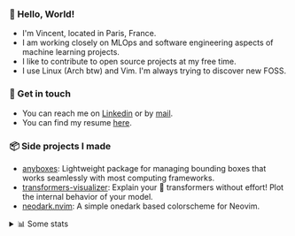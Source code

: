 ### 👋 Hello, World!

- I'm Vincent, located in Paris, France.
- I am working closely on MLOps and software engineering aspects of machine learning projects.
- I like to contribute to open source projects at my free time.
- I use Linux (Arch btw) and Vim. I'm always trying to discover new FOSS.

### 🔗 Get in touch

- You can reach me on [Linkedin](https://www.linkedin.com/in/vincent-duchauffour-3a9641155/) or by [mail](mailto:vincent.duchauffour@proton.me).
- You can find my resume [here](https://raw.githubusercontent.com/VDuchauffour/resume/main/resume.pdf).

### 📦 Side projects I made

- [anyboxes](https://github.com/VDuchauffour/anyboxes): Lightweight package for managing bounding boxes that works seamlessly with most computing frameworks.
- [transformers-visualizer](https://github.com/VDuchauffour/transformers-visualizer): Explain your 🤗 transformers without effort! Plot the internal behavior of your model. 
- [neodark.nvim](https://github.com/VDuchauffour/neodark.nvim): A simple onedark based colorscheme for Neovim.

<details><summary>📊 Some stats</summary>  
  
<p align="center">
  <img alt="VDuchauffour's github stats" src="https://github-readme-stats.vercel.app/api?username=VDuchauffour&include_all_commits=true&show_icons=true&theme=react"/>
  <br />
  <img alt="VDuchauffour's streak stats" src="https://streak-stats.demolab.com?user=VDuchauffour&theme=react"/>
  <br />
  <img alt="VDuchauffour's language stats" src="https://github-readme-stats.vercel.app/api/top-langs/?username=VDuchauffour&count_private=true&include_all_commits=true&show_icons=true&layout=compact&theme=react"/>
  <!--   <br />
  <img alt="VDuchauffour's Wakatime stats" src="https://github-readme-stats.vercel.app/api/wakatime?username=VDuchauffour&theme=react"/> -->
</p>

#### 🧭 Wakatime stats
<!--START_SECTION:waka-->
![Code Time](http://img.shields.io/badge/Code%20Time-1%2C196%20hrs%203%20mins-blue)

![Lines of code](https://img.shields.io/badge/From%20Hello%20World%20I%27ve%20Written-2.0%20million%20lines%20of%20code-blue)

**🐱 My GitHub Data** 

> 📦 978.0 kB Used in GitHub's Storage 
 > 
> 🏆 1,729 Contributions in the Year 2023
 > 
> 🚫 Not Opted to Hire
 > 
> 📜 9 Public Repositories 
 > 
> 🔑 2 Private Repositories 
 > 
**I'm a Night 🦉** 

```text
🌞 Morning                50 commits          █░░░░░░░░░░░░░░░░░░░░░░░░   04.24 % 
🌆 Daytime                354 commits         ████████░░░░░░░░░░░░░░░░░   30.00 % 
🌃 Evening                406 commits         █████████░░░░░░░░░░░░░░░░   34.41 % 
🌙 Night                  370 commits         ████████░░░░░░░░░░░░░░░░░   31.36 % 
```
📅 **I'm Most Productive on Sunday** 

```text
Monday                   187 commits         ████░░░░░░░░░░░░░░░░░░░░░   15.85 % 
Tuesday                  74 commits          ██░░░░░░░░░░░░░░░░░░░░░░░   06.27 % 
Wednesday                228 commits         █████░░░░░░░░░░░░░░░░░░░░   19.32 % 
Thursday                 175 commits         ████░░░░░░░░░░░░░░░░░░░░░   14.83 % 
Friday                   141 commits         ███░░░░░░░░░░░░░░░░░░░░░░   11.95 % 
Saturday                 51 commits          █░░░░░░░░░░░░░░░░░░░░░░░░   04.32 % 
Sunday                   324 commits         ███████░░░░░░░░░░░░░░░░░░   27.46 % 
```


📊 **This Week I Spent My Time On** 

```text
💬 Programming Languages: 
Python                   17 hrs 22 mins      ██████████████████░░░░░░░   71.80 % 
YAML                     3 hrs 2 mins        ███░░░░░░░░░░░░░░░░░░░░░░   12.56 % 
Other                    1 hr 13 mins        █░░░░░░░░░░░░░░░░░░░░░░░░   05.08 % 
TeX                      38 mins             █░░░░░░░░░░░░░░░░░░░░░░░░   02.63 % 
Docker                   32 mins             █░░░░░░░░░░░░░░░░░░░░░░░░   02.26 % 
```


 Last Updated on 06/11/2023 00:36:48 UTC
<!--END_SECTION:waka-->
</details>
